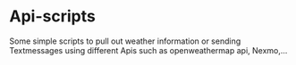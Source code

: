 # Api-scripts
Some simple scripts to pull out weather information or sending Textmessages using different Apis such as openweathermap api,
Nexmo,...
